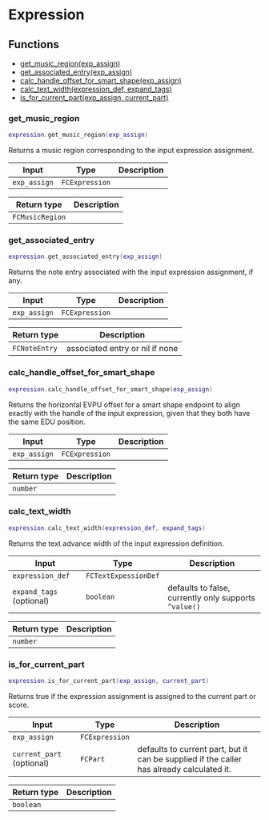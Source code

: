 # Expression

## Functions

- [get_music_region(exp_assign)](#get_music_region)
- [get_associated_entry(exp_assign)](#get_associated_entry)
- [calc_handle_offset_for_smart_shape(exp_assign)](#calc_handle_offset_for_smart_shape)
- [calc_text_width(expression_def, expand_tags)](#calc_text_width)
- [is_for_current_part(exp_assign, current_part)](#is_for_current_part)

### get_music_region

```lua
expression.get_music_region(exp_assign)
```

Returns a music region corresponding to the input expression assignment.

| Input | Type | Description |
| ----- | ---- | ----------- |
| `exp_assign` | `FCExpression` |  |

| Return type | Description |
| ----------- | ----------- |
| `FCMusicRegion` |  |

### get_associated_entry

```lua
expression.get_associated_entry(exp_assign)
```

Returns the note entry associated with the input expression assignment, if any.

| Input | Type | Description |
| ----- | ---- | ----------- |
| `exp_assign` | `FCExpression` |  |

| Return type | Description |
| ----------- | ----------- |
| `FCNoteEntry` | associated entry or nil if none |

### calc_handle_offset_for_smart_shape

```lua
expression.calc_handle_offset_for_smart_shape(exp_assign)
```

Returns the horizontal EVPU offset for a smart shape endpoint to align exactly with the handle of the input expression, given that they both have the same EDU position.

| Input | Type | Description |
| ----- | ---- | ----------- |
| `exp_assign` | `FCExpression` |  |

| Return type | Description |
| ----------- | ----------- |
| `number` |  |

### calc_text_width

```lua
expression.calc_text_width(expression_def, expand_tags)
```

Returns the text advance width of the input expression definition.

| Input | Type | Description |
| ----- | ---- | ----------- |
| `expression_def` | `FCTextExpessionDef` |  |
| `expand_tags` (optional) | `boolean` | defaults to false, currently only supports `^value()` |

| Return type | Description |
| ----------- | ----------- |
| `number` |  |

### is_for_current_part

```lua
expression.is_for_current_part(exp_assign, current_part)
```

Returns true if the expression assignment is assigned to the current part or score.

| Input | Type | Description |
| ----- | ---- | ----------- |
| `exp_assign` | `FCExpression` |  |
| `current_part` (optional) | `FCPart` | defaults to current part, but it can be supplied if the caller has already calculated it. |

| Return type | Description |
| ----------- | ----------- |
| `boolean` |  |
